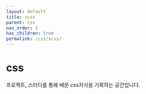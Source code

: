 ```yaml
---
layout: default
title: scss
parent: css
nav_order: 1
has_children: true
permalink: /css/scss/
---
```


# css
프로젝트, 스터디를 통해 배운 css지식을 기록하는 공간입니다.